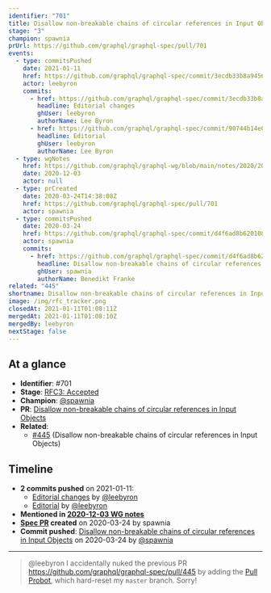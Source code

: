 ```yaml
---
identifier: "701"
title: Disallow non-breakable chains of circular references in Input Objects
stage: "3"
champion: spawnia
prUrl: https://github.com/graphql/graphql-spec/pull/701
events:
  - type: commitsPushed
    date: 2021-01-11
    href: https://github.com/graphql/graphql-spec/commit/3ecdb33b8a945619fc32bac09b68cb807c8d8ca6
    actor: leebyron
    commits:
      - href: https://github.com/graphql/graphql-spec/commit/3ecdb33b8a945619fc32bac09b68cb807c8d8ca6
        headline: Editorial changes
        ghUser: leebyron
        authorName: Lee Byron
      - href: https://github.com/graphql/graphql-spec/commit/90744b14e01027a200541d48c2772e605df959f8
        headline: Editorial
        ghUser: leebyron
        authorName: Lee Byron
  - type: wgNotes
    href: https://github.com/graphql/graphql-wg/blob/main/notes/2020/2020-12-03.md
    date: 2020-12-03
    actor: null
  - type: prCreated
    date: 2020-03-24T14:38:08Z
    href: https://github.com/graphql/graphql-spec/pull/701
    actor: spawnia
  - type: commitsPushed
    date: 2020-03-24
    href: https://github.com/graphql/graphql-spec/commit/d4f6ad8b6201087a9ddfdbb5559adf5536b31b09
    actor: spawnia
    commits:
      - href: https://github.com/graphql/graphql-spec/commit/d4f6ad8b6201087a9ddfdbb5559adf5536b31b09
        headline: Disallow non-breakable chains of circular references in Input Objects
        ghUser: spawnia
        authorName: Benedikt Franke
related: "445"
shortname: Disallow non-breakable chains of circular references in Input Objects
image: /img/rfc_tracker.png
closedAt: 2021-01-11T01:08:11Z
mergedAt: 2021-01-11T01:08:10Z
mergedBy: leebyron
nextStage: false
---
```


## At a glance

- **Identifier**: #701
- **Stage**: [RFC3: Accepted](https://github.com/graphql/graphql-spec/blob/main/CONTRIBUTING.md#stage-3-accepted)
- **Champion**: [@spawnia](https://github.com/spawnia)
- **PR**: [Disallow non-breakable chains of circular references in Input Objects](https://github.com/graphql/graphql-spec/pull/701)
- **Related**:
  - [#445](/rfcs/445 "Disallow non-breakable chains of circular references in Input Objects / RFC3") (Disallow non-breakable chains of circular references in Input Objects)

<!-- BEGIN_CUSTOM_TEXT -->



<!-- END_CUSTOM_TEXT -->

## Timeline

- **2 commits pushed** on 2021-01-11:
  - [Editorial changes](https://github.com/graphql/graphql-spec/commit/3ecdb33b8a945619fc32bac09b68cb807c8d8ca6) by [@leebyron](https://github.com/leebyron)
  - [Editorial](https://github.com/graphql/graphql-spec/commit/90744b14e01027a200541d48c2772e605df959f8) by [@leebyron](https://github.com/leebyron)
- **Mentioned in [2020-12-03 WG notes](https://github.com/graphql/graphql-wg/blob/main/notes/2020/2020-12-03.md)**
- **[Spec PR](https://github.com/graphql/graphql-spec/pull/701) created** on 2020-03-24 by spawnia
- **Commit pushed**: [Disallow non-breakable chains of circular references in Input Objects](https://github.com/graphql/graphql-spec/commit/d4f6ad8b6201087a9ddfdbb5559adf5536b31b09) on 2020-03-24 by [@spawnia](https://github.com/spawnia)

<!-- VERBATIM -->

---

> @leebyron I accidentally nuked the previous PR https://github.com/graphql/graphql-spec/pull/445 by adding the [Pull Probot](https://probot.github.io/apps/pull/), which hard-reset my `master` branch. Sorry!
